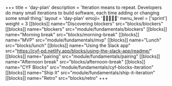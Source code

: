 +++
title = 'day-plan'
description = 'Iteration means to repeat. Developers do many small iterations to build software, each time adding or changing some small thing.'
layout = 'day-plan'
emoji= '🧑🏽‍🤝‍🧑🏽'
menu_level = ['sprint']
weight = 3
[[blocks]]
name="Discovering blockers"
src="blocks/blockers"
[[blocks]]
name="blockers"
src="module/fundamentals/blockers"
[[blocks]]
name="Morning break"
src="blocks/morning-break"
[[blocks]]
name="MVP"
src="module/fundamentals/mvp"
[[blocks]]
name="Lunch"
src="blocks/lunch"
[[blocks]]
name="Using the Slack app"
src="https://cyf-pd.netlify.app/blocks/using-the-slack-app/readme/"
[[blocks]]
name="pairing"
src="module/fundamentals/pairing"
[[blocks]]
name="Afternoon break"
src="blocks/afternoon-break"
[[blocks]]
name="CYF Blocks"
src="module/fundamentals/cyf-blocks-iteration"
[[blocks]]
name="Ship It"
src="module/fundamentals/ship-it-iteration"
[[blocks]]
name="Retro"
src="blocks/retro"
+++
